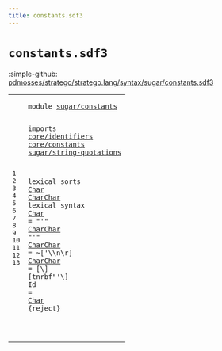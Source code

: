 ```yaml
---
title: constants.sdf3
---
```


# `constants.sdf3`

:simple-github: [pdmosses/stratego/stratego.lang/syntax/sugar/constants.sdf3]

[pdmosses/stratego/stratego.lang/syntax/sugar/constants.sdf3]: https://github.com/pdmosses/stratego/blob/master/stratego.lang/syntax/sugar/constants.sdf3 "The source file on GitHub"

<div class="sdf3"><table class="highlighttable"><tbody><tr><td class="linenos"><div class="linenodiv"><pre><span></span>1
2
3
4
5
6
7
8
9
10
11
12
13
</pre></div></td>
<td class="code"><pre><code><span class="keyword">module</span> <a href="../terms.sdf3#sugar/constants_61_76" id="sugar/constants_7_22" title="Referenced at ../terms.sdf3 line 5">sugar/constants</a>

<span class="keyword">imports</span>
  <a href="../../core/identifiers.sdf3#core/identifiers_7_23" id="core/identifiers_34_50" title="Defined at ../../core/identifiers.sdf3 line 1">core/identifiers</a>
  <a href="../../core/constants.sdf3#core/constants_7_21" id="core/constants_53_67" title="Defined at ../../core/constants.sdf3 line 1">core/constants</a>
  <a href="../string-quotations.sdf3#sugar/string-quotations_7_30" id="sugar/string-quotations_70_93" title="Defined at ../string-quotations.sdf3 line 1">sugar/string-quotations</a>

<span class="keyword">lexical sorts</span> <a href="#Char_238_242" id="Char_109_113" title="Referenced at line 13; ../strategies.sdf3 line 59; ../terms.sdf3 line 21">Char</a> <a href="#CharChar_155_163" id="CharChar_114_122" title="Referenced at line 10">CharChar</a>
<span class="keyword">lexical syntax</span>
  <a href="#Char_238_242" id="Char_140_144" title="Referenced at line 13; ../strategies.sdf3 line 59; ../terms.sdf3 line 21">Char</a>     = <span class="cons_Lit">"'"</span> <a href="#CharChar_114_122" id="CharChar_155_163" title="Defined at line 8, 11, 12">CharChar</a> <span class="cons_Lit">"'"</span>
  <a href="#CharChar_155_163" id="CharChar_170_178" title="Referenced at line 10">CharChar</a> = ~[\'\\\n\r]
  <a href="#CharChar_155_163" id="CharChar_195_203" title="Referenced at line 10">CharChar</a> = [\\] [<span class="cons_Regular">t</span><span class="cons_Regular">n</span><span class="cons_Regular">r</span><span class="cons_Regular">b</span><span class="cons_Regular">f</span>\"\'\\]
  <span id="Id_227_229" title="Not referenced locally, nor via imports">Id</span>       = <a href="#Char_109_113" id="Char_238_242" title="Defined at line 8, 10">Char</a> {<span class="keyword">reject</span>}

</code></pre></td></tr></tbody></table></div>